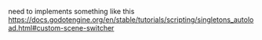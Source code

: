 need to implements something like this 
https://docs.godotengine.org/en/stable/tutorials/scripting/singletons_autoload.html#custom-scene-switcher